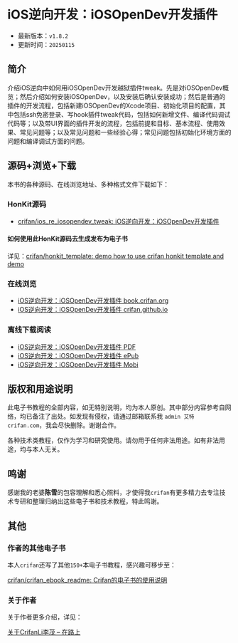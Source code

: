 # iOS逆向开发：iOSOpenDev开发插件

* 最新版本：`v1.8.2`
* 更新时间：`20250115`

## 简介

介绍iOS逆向中如何用iOSOpenDev开发越狱插件tweak。先是对iOSOpenDev概览；然后介绍如何安装iOSOpenDev，以及安装后确认安装成功；然后是普通的插件的开发流程，包括新建iOSOpenDev的Xcode项目、初始化项目的配置，其中包括ssh免密登录、写hook插件tweak代码，包括如何新增文件、编译代码调试代码等；以及带UI界面的插件开发的流程，包括前提和目标、基本流程、使用效果、常见问题等；以及常见问题和一些经验心得；常见问题包括初始化环境方面的问题和编译调试方面的问题。

## 源码+浏览+下载

本书的各种源码、在线浏览地址、多种格式文件下载如下：

### HonKit源码

* [crifan/ios_re_iosopendev_tweak: iOS逆向开发：iOSOpenDev开发插件](https://github.com/crifan/ios_re_iosopendev_tweak)

#### 如何使用此HonKit源码去生成发布为电子书

详见：[crifan/honkit_template: demo how to use crifan honkit template and demo](https://github.com/crifan/honkit_template)

### 在线浏览

* [iOS逆向开发：iOSOpenDev开发插件 book.crifan.org](https://book.crifan.org/books/ios_re_iosopendev_tweak/website/)
* [iOS逆向开发：iOSOpenDev开发插件 crifan.github.io](https://crifan.github.io/ios_re_iosopendev_tweak/website/)

### 离线下载阅读

* [iOS逆向开发：iOSOpenDev开发插件 PDF](https://book.crifan.org/books/ios_re_iosopendev_tweak/pdf/ios_re_iosopendev_tweak.pdf)
* [iOS逆向开发：iOSOpenDev开发插件 ePub](https://book.crifan.org/books/ios_re_iosopendev_tweak/epub/ios_re_iosopendev_tweak.epub)
* [iOS逆向开发：iOSOpenDev开发插件 Mobi](https://book.crifan.org/books/ios_re_iosopendev_tweak/mobi/ios_re_iosopendev_tweak.mobi)

## 版权和用途说明

此电子书教程的全部内容，如无特别说明，均为本人原创。其中部分内容参考自网络，均已备注了出处。如发现有侵权，请通过邮箱联系我 `admin 艾特 crifan.com`，我会尽快删除。谢谢合作。

各种技术类教程，仅作为学习和研究使用。请勿用于任何非法用途。如有非法用途，均与本人无关。

## 鸣谢

感谢我的老婆**陈雪**的包容理解和悉心照料，才使得我`crifan`有更多精力去专注技术专研和整理归纳出这些电子书和技术教程，特此鸣谢。

## 其他

### 作者的其他电子书

本人`crifan`还写了其他`150+`本电子书教程，感兴趣可移步至：

[crifan/crifan_ebook_readme: Crifan的电子书的使用说明](https://github.com/crifan/crifan_ebook_readme)

### 关于作者

关于作者更多介绍，详见：

[关于CrifanLi李茂 – 在路上](https://www.crifan.org/about/)

